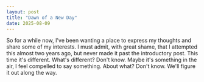 ```yaml
---
layout: post
title: "Dawn of a New Day"
date: 2025-08-09
---
```


So for a while now, I've been wanting a place to express my thoughts and share some of my interests. I must admit, with great shame, that I attempted this almost two years ago, but never made it past the introductory post. This time it's different. What's different? Don't know. Maybe it's something in the air, I feel compelled to say something. About what? Don't know. We'll figure it out along the way.